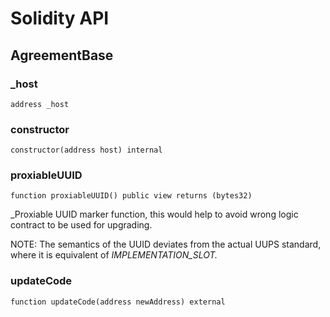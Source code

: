 # Solidity API

## AgreementBase

### _host

```solidity
address _host
```

### constructor

```solidity
constructor(address host) internal
```

### proxiableUUID

```solidity
function proxiableUUID() public view returns (bytes32)
```

_Proxiable UUID marker function, this would help to avoid wrong logic
     contract to be used for upgrading.

NOTE: The semantics of the UUID deviates from the actual UUPS standard,
      where it is equivalent of _IMPLEMENTATION_SLOT._

### updateCode

```solidity
function updateCode(address newAddress) external
```

